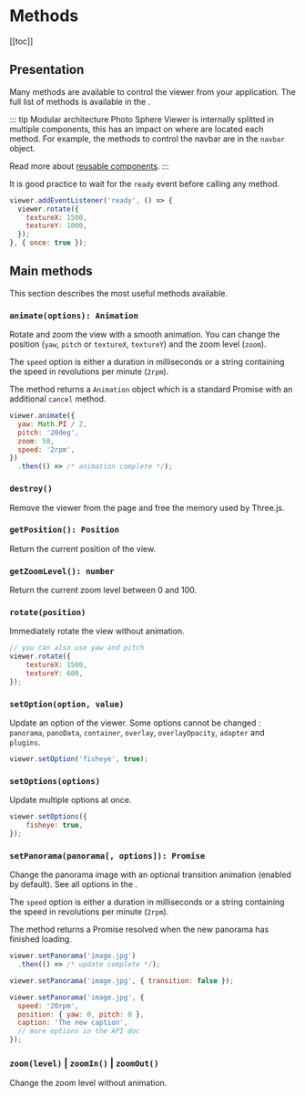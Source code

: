 # Methods

[[toc]]

## Presentation

Many methods are available to control the viewer from your application. The full list of methods is available in the <ApiLink page="classes/Core.Viewer.html"/>.

::: tip Modular architecture
Photo Sphere Viewer is internally splitted in multiple components, this has an impact on where are located each method. For example, the methods to control the navbar are in the `navbar` object.

Read more about [reusable components](./components/).
:::

It is good practice to wait for the `ready` event before calling any method.

```js
viewer.addEventListener('ready', () => {
  viewer.rotate({
    textureX: 1500,
    textureY: 1000,
  });
}, { once: true });
```

## Main methods

This section describes the most useful methods available.

### `animate(options): Animation`

Rotate and zoom the view with a smooth animation. You can change the position (`yaw`, `pitch` or `textureX`, `textureY`) and the zoom level (`zoom`).

The `speed` option is either a duration in milliseconds or a string containing the speed in revolutions per minute (`2rpm`).

The method returns a `Animation` object which is a standard Promise with an additional `cancel` method.

```js
viewer.animate({
  yaw: Math.PI / 2,
  pitch: '20deg',
  zoom: 50,
  speed: '2rpm',
})
  .then(() => /* animation complete */);
```

### `destroy()`

Remove the viewer from the page and free the memory used by Three.js.

### `getPosition(): Position`

Return the current position of the view.

### `getZoomLevel(): number`

Return the current zoom level between 0 and 100.

### `rotate(position)`

Immediately rotate the view without animation.

```js
// you can also use yaw and pitch
viewer.rotate({
    textureX: 1500,
    textureY: 600,
});
```

### `setOption(option, value)`

Update an option of the viewer. Some options cannot be changed : `panorama`, `panoData`, `container`, `overlay`, `overlayOpacity`, `adapter` and `plugins`.

```js
viewer.setOption('fisheye', true);
```

### `setOptions(options)`

Update multiple options at once.

```js
viewer.setOptions({
    fisheye: true,
});
```

### `setPanorama(panorama[, options]): Promise`

Change the panorama image with an optional transition animation (enabled by default). See all options in the <ApiLink page="types/Core.PanoramaOptions.html"/>.

The `speed` option is either a duration in milliseconds or a string containing the speed in revolutions per minute (`2rpm`).

The method returns a Promise resolved when the new panorama has finished loading.

```js
viewer.setPanorama('image.jpg')
  .then(() => /* update complete */);

viewer.setPanorama('image.jpg', { transition: false });

viewer.setPanorama('image.jpg', {
  speed: '20rpm',
  position: { yaw: 0, pitch: 0 },
  caption: 'The new caption',
  // more options in the API doc
});
```

### `zoom(level)` | `zoomIn()` | `zoomOut()`

Change the zoom level without animation.
